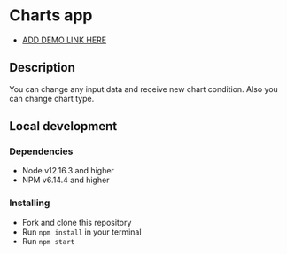 # Сharts app

- [ADD DEMO LINK HERE]()

## Description

You can change any input data and receive new chart condition. Also you can change chart type.

## Local development

### Dependencies
* Node v12.16.3 and higher
* NPM v6.14.4 and higher

### Installing
* Fork and clone this repository
* Run `npm install` in your terminal
* Run `npm start`
